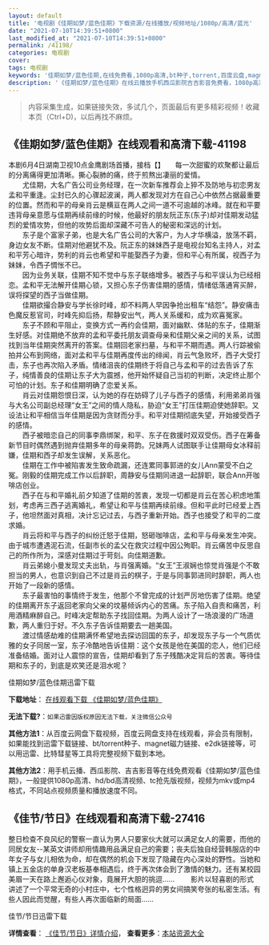 ```yaml
---
layout: default
title: '电视剧《佳期如梦/蓝色佳期》下载资源/在线播放/视频地址/1080p/高清/蓝光'
date: "2021-07-10T14:39:51+0800"
last_modified_at: "2021-07-10T14:39:51+0800"
permalink: /41198/
categories: 电视剧
cover:
tags: 电视剧
keywords: '佳期如梦/蓝色佳期,在线免费看,1080p高清,bt种子,torrent,百度云盘,magnet,磁力链,迅雷下载资源'
description: '《佳期如梦/蓝色佳期》在线云播放手机西瓜影院吉吉影音免费看，1080p高清bd/hd未删减完整版和tc抢先枪版，mkv/mp4格式，附带bt/torrent种子、magnet/磁力链、百度云盘、网盘资源迅雷下载链接'
---
```


>内容采集生成，如果链接失效，多试几个，页面最后有更多精彩视频！收藏本页（Ctrl+D)，以后再找不麻烦。


## 《佳期如梦/蓝色佳期》在线观看和高清下载-41198

本剧6月4日湖南卫视10点金鹰剧场首播，接档【】</span>　　每一次甜蜜的欢聚都让最后的分离痛得更加清晰。撕心裂肺的痛，终于煎熬出凄丽的爱情。<br />　　尤佳期，大名广告公司业务经理，在一次新车推荐会上猝不及防地与初恋男友孟和平重逢。尘封已久的心骤起波澜，两人都发现对方在自己心中依然占据最重要的位置。然而和平的母亲肖云是横亘在两人之间一道不可逾越的冰峰。就在和平要违背母亲意愿与佳期再续前缘的时候，他最好的朋友阮正东(东子)却对佳期发动猛烈的爱情攻势，但他的攻势后面却深藏不可告人的秘密和深远的计划。<br />　　东子是个富家子弟，也是大名广告公司的大客户，为人才华横溢，放荡不羁，身边女友不断。佳期对他避犹不及。阮正东的妹妹西子是电视台知名主持人，对孟和平芳心暗许，势利的肖云也希望和平能娶西子为妻，但和平心有所属，视西子为妹妹，令西子惆怅不已。<br />　　因为业务关联，佳期不知不觉中与东子联络增多。被西子与和平误认为已经相恋。孟和平无法解开佳期心锁，又担心东子伤害佳期的感情，情绪低落通宵买醉，误将探望的西子当做佳期。<br />　　佳期欲撮合静安与学长徐时峰，却不料两人早因争抢出租车“结怨&rdquo;。静安痛击色魔反惹官司，时峰先抑后扬，帮静安出气，两人关系缓和，成为欢喜冤家。<br />　　东子不顾和平阻止，变换方式一再约会佳期，面对幽默、体贴的东子，佳期渐生好感。对佳期绝不放弃的孟和平委托朋友调查母亲和佳期父亲之间的关系，试图找到当年佳期突然离开的答案。佳期回老家扫墓，与和平不期而遇。两人行踪被偷拍并公布到网络，面对孟和平与佳期再度传出的绯闻，肖云气急败坏，西子大受打击，东子也再次陷入矛盾。情绪沮丧的佳期终于将自己与孟和平的过去告诉了东子，纯情善良的佳期让东子大为震撼，他开始怀疑自己当初的判断，决定终止那个可怕的计划。东子和佳期明确了恋爱关系。<br />　　肖云对佳期怨恨日深，认为她的存在妨碍了儿子与西子的感情，利用弟弟肖强与大名公司副总经理&ldquo;女王”之间的情人隐私，胁迫“女王”打压佳期迫使她辞职。又设法让和平相信当年佳期是因为贪财而分手。和平对佳期彻底失望，开始接受西子的感情。<br />　　西子被暗恋自己的同事李鼎绑架，和平、东子在救援时双双受伤。西子在筹备新节目时偶然遇到抛弃佳期多年的母亲蒋韵。兄妹两人试图联手让佳期母女冰释前嫌，佳期和西子却发生误解，关系恶化。<br />　　佳期在工作中被陷害发生致命疏漏，还连累同事郭进的女儿Ann蒙受不白之冤。刚毅的佳期完成工作以后辞职，周静安与佳期同进退一起辞职，联合Ann开咖啡店创业。<br />　　西子在与和平婚礼前夕知道了佳期的苦衷，发现一切都是肖云在苦心积虑地策划，考虑再三西子逃离婚礼，希望让和平与佳期再续前缘。但和平此时已经爱上西子，他坦然面对真相，决计忘记过去，与西子重新开始。西子也接受了和平的二度求婚。<br />　　肖云将和平与西子的纠纷迁怒于佳期，怒砸咖啡店，孟和平与母亲发生冲突。由于城市遭遇泥石流，任副市长的孟父在救灾过程中因公殉职。肖云痛苦中反思自己的所作所为，深感对佳期过于苛刻。向佳期道歉。<br />　　肖云弟媳小曼发现丈夫出轨，与肖强离婚。&ldquo;女王”王淑娴也惊觉肖强是个不敢担当的男人，也意识到自己不过是肖云的棋子，于是与同事郭进同时辞职，两人也开始了一段新的感情。<br />　　东子最害怕的事情终于发生，他那个不曾完成的计划严厉地伤害了佳期。绝望的佳期离开东子返回老家向父亲的坟墓倾诉内心的苦痛。东子陷入自责和痛苦，利用酒精麻醉自己。时峰决定帮助东子找回佳期。为两人设计了一场浪漫的广场道歉，两人重归于好。不久东子告诉佳期要去一趟美国。<br />　　渡过情感劫难的佳期满怀希望地去探访回国的东子，却发现东子与一个气质优雅的女子同居一室，东子冷酷地告诉佳期：这个女孩是他在美国的恋人，他们已经准备结婚。面对让人震惊的宣告，佳期却看到了东子残酷决定背后的苦衷。等待佳期和东子的，到底是欢笑还是泪水呢？<br />


佳期如梦/蓝色佳期迅雷下载

**下载地址**： [在线观看下载 《佳期如梦/蓝色佳期》](https://www.993dy.com//vod-detail-id-11113.html) 


**无法下载?**：`如果迅雷因版权原因无法下载，关注微信公众号 `

**其他方法1**：从百度云网盘下载视频，百度云网盘支持在线观看，非会员有限制，如果能找到迅雷下载链接、bt/torrent种子、magnet磁力链接、e2dk链接等，可以用迅雷、比特彗星等工具将完整视频下载到本地。

**其他方法2**：用手机云播、西瓜影院、吉吉影音等在线免费观看《佳期如梦/蓝色佳期》，一般提供1080p高清、hd/bd高清视频、tc抢先版视频，视频为mkv或mp4格式，不同站点视频质量和播放速度不同。


## 《佳节/节日》在线观看和高清下载-27416

整日检查不良风纪的警察一直认为男人只要家伙大就可以满足女人的需要，而他的同居女友--某英文讲师却用情趣用品满足自己的需要；丧夫后独自经营韩服店的中年女子与女儿相依为命，却在偶然的机会下发现了隐藏在内心深处的野性。当她和镇上五金店的单身汉老板基奉相遇后，终于再次体会到了激情的魅力。还有某校园美眉一天在路上邂逅心仪对象，竟展开大胆的挑逗&hellip;… 　　影片以轻喜剧的形式讲述了一个平常无奇的小村庄中，七个性格迥异的男女间搞笑夸张的私密生活。有些人因此而觉醒，有些人再次面临新的局面&hellip;…


佳节/节日迅雷下载

**详情查看**： [《佳节/节日》详情介绍](/movie/27416/)， **查看更多**：[本站资源大全](/movie/t/all/)

